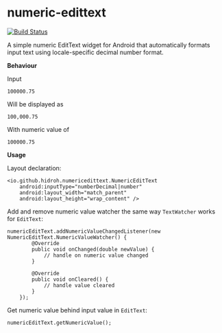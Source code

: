 # numeric-edittext

[![Build Status](https://travis-ci.org/hidroh/numeric-edittext.svg?branch=master)](https://travis-ci.org/hidroh/numeric-edittext)

A simple numeric EditText widget for Android that automatically formats input text using locale-specific decimal number format.

**Behaviour**

Input

    100000.75

Will be displayed as

    100,000.75

With numeric value of

    100000.75

**Usage**

Layout declaration:

    <io.github.hidroh.numericedittext.NumericEditText
        android:inputType="numberDecimal|number"
        android:layout_width="match_parent"
        android:layout_height="wrap_content" />

Add and remove numeric value watcher the same way `TextWatcher` works for `EditText`:

    numericEditText.addNumericValueChangedListener(new NumericEditText.NumericValueWatcher() {
            @Override
            public void onChanged(double newValue) {
                // handle on numeric value changed
            }

            @Override
            public void onCleared() {
                // handle value cleared
            }
        });

Get numeric value behind input value in `EditText`:

    numericEditText.getNumericValue();

